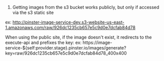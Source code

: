 1. Getting images from the s3 bucket works publicly, but only if accessed via the s3 static site 

ex: http://pinster-image-service-dev.s3-website-us-east-1.amazonaws.com/raw/926dc1235cb657e5c9d0e7dcfab84d78

When using the public site, if the image doesn't exist, it redirects to the execute-api and prefixes the key:
ex: https://image-service-${self:provider.stage}.pinster.io/images/generate?key=raw/926dc1235cb657e5c9d0e7dcfab84d78_400x400